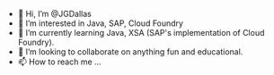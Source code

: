 - 👋 Hi, I’m @JGDallas
- 👀 I’m interested in Java, SAP, Cloud Foundry
- 🌱 I’m currently learning Java, XSA (SAP's implementation of Cloud Foundry).
- 💞️ I’m looking to collaborate on anything fun and educational.
- 📫 How to reach me ...

<!---
JGDallas/JGDallas is a ✨ special ✨ repository because its `README.md` (this file) appears on your GitHub profile.
You can click the Preview link to take a look at your changes.
--->
